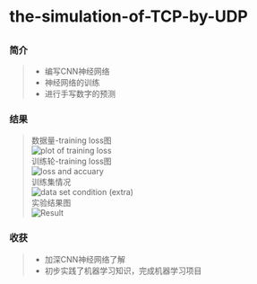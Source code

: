 # the-simulation-of-TCP-by-UDP
## 
### 简介
> * 编写CNN神经网络
> * 神经网络的训练
> * 进行手写数字的预测
### 结果
>数据量-training loss图  
>![plot of training loss](https://user-images.githubusercontent.com/92367250/157676923-00a3e8d1-7dbf-4f7c-af7b-34653baf16ca.png)  
>训练轮-training loss图  
>![loss and  accuary](https://user-images.githubusercontent.com/92367250/157677443-f4936310-74c6-4e21-9e6c-6df18298bd1e.png)  
>训练集情况  
>![data set condition (extra)](https://user-images.githubusercontent.com/92367250/157677489-fe85ccd3-b5c3-43aa-a732-5867b508f42d.png)  
>实验结果图  
>![Result](https://user-images.githubusercontent.com/92367250/157677110-83131350-2111-4885-afa4-9e339a556c76.png)  

### 收获
> * 加深CNN神经网络了解
> * 初步实践了机器学习知识，完成机器学习项目
